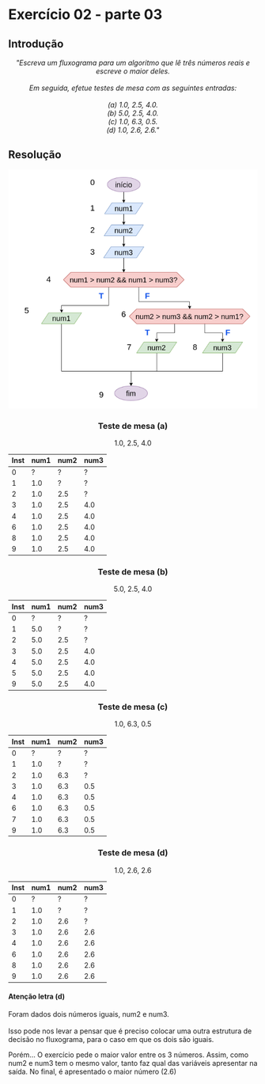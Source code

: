 # Exercício 02 - parte 03
  
## Introdução 
<div align="center">

_"Escreva um fluxograma para um algoritmo que lê três números reais e escreve o maior deles. <br> <br> Em seguida, efetue testes de mesa com as seguintes entradas: <br> <br>
(a) 1.0, 2.5, 4.0. <Br>
(b) 5.0, 2.5, 4.0. <br>
(c) 1.0, 6.3, 0.5. <br>
(d) 1.0, 2.6, 2.6."_

</div>

## Resolução


<div align="center">

![](../../imagens/3ex-02.png)

### Teste de mesa (a)

1.0, 2.5, 4.0

|Inst|num1|num2|num3|
----|----|----|----
|0|?|?|?|
|1|1.0|?|?|
|2|1.0|2.5|?|
|3|1.0|2.5|4.0|
|4|1.0|2.5|4.0|
|6|1.0|2.5|4.0|
|8|1.0|2.5|4.0|
|9|1.0|2.5|4.0|

### Teste de mesa (b)

5.0, 2.5, 4.0

|Inst|num1|num2|num3|
----|----|----|----
|0|?|?|?|
|1|5.0|?|?|
|2|5.0|2.5|?|
|3|5.0|2.5|4.0|
|4|5.0|2.5|4.0|
|5|5.0|2.5|4.0|
|9|5.0|2.5|4.0|

### Teste de mesa (c)

1.0, 6.3, 0.5

|Inst|num1|num2|num3|
----|----|----|----
|0|?|?|?|
|1|1.0|?|?|
|2|1.0|6.3|?|
|3|1.0|6.3|0.5|
|4|1.0|6.3|0.5|
|6|1.0|6.3|0.5|
|7|1.0|6.3|0.5|
|9|1.0|6.3|0.5|

### Teste de mesa (d)

1.0, 2.6, 2.6

|Inst|num1|num2|num3|
----|----|----|----
|0|?|?|?|
|1|1.0|?|?|
|2|1.0|2.6|?|
|3|1.0|2.6|2.6|
|4|1.0|2.6|2.6|
|6|1.0|2.6|2.6|
|8|1.0|2.6|2.6|
|9|1.0|2.6|2.6|

</div>


#### Atenção letra (d)

Foram dados dois números iguais, num2 e num3. <br> <br>
Isso pode nos levar a pensar que é preciso colocar uma outra estrutura de decisão no fluxograma, para o caso em que os dois são iguais. 

Porém... O exercício pede o maior valor entre os 3 números. Assim, como num2 e num3 tem o mesmo valor, tanto faz qual das variáveis apresentar na saída. No final, é apresentado o maior número (2.6)
